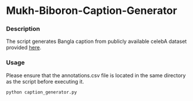 # Mukh-Biboron-Caption-Generator
### Description

The script generates Bangla caption from publicly available celebA dataset provided [here](https://www.kaggle.com/datasets/jessicali9530/celeba-dataset?select=list_attr_celeba.csv).

### Usage
Please ensure that the annotations.csv file is located in the same directory as the script before executing it.
```
python caption_generator.py
```


